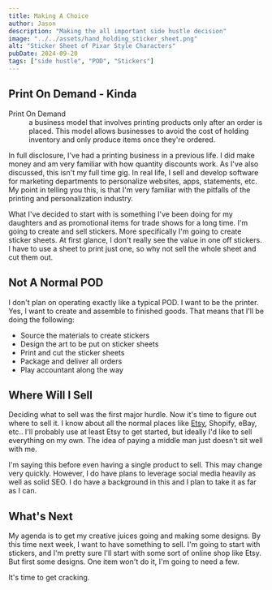 ```yaml
---
title: Making A Choice
author: Jason
description: "Making the all important side hustle decision"
image: "../../assets/hand_holding_sticker_sheet.png"
alt: "Sticker Sheet of Pixar Style Characters"
pubDate: 2024-09-20
tags: ["side hustle", "POD", "Stickers"]
---
```


## Print On Demand - Kinda

<dl>
<dt>Print On Demand</dt>
<dd>a business model that involves printing products only after an order is placed. This model allows businesses to avoid the cost of holding inventory and only produce items once they're ordered.</dd>
</dl>

In full disclosure, I've had a printing business in a previous life. I did make money and am very familiar with how quantity discounts work. As I've also discussed, this isn't my full time gig. In real life, I sell and develop software for marketing departments to personalize websites, apps, statements, etc. My point in telling you this, is that I'm very familiar with the pitfalls of the printing and personalization industry.

What I've decided to start with is something I've been doing for my daughters and as promotional items for trade shows for a long time. I'm going to create and sell stickers. More specifically I'm going to create sticker sheets. At first glance, I don't really see the value in one off stickers. I have to use a sheet to print just one, so why not sell the whole sheet and cut them out.

## Not A Normal POD

I don't plan on operating exactly like a typical POD. I want to be the printer. Yes, I want to create and assemble to finished goods. That means that I'll be doing the following:

- Source the materials to create stickers
- Design the art to be put on sticker sheets
- Print and cut the sticker sheets
- Package and deliver all orders
- Play accountant along the way

## Where Will I Sell

Deciding what to sell was the first major hurdle. Now it's time to figure out where to sell it. I know about all the normal places like [Etsy](https://www.etsy.com/shop/Fullstache), Shopify, eBay, etc.. I'll probably use at least Etsy to get started, but ideally I'd like to sell everything on my own. The idea of paying a middle man just doesn't sit well with me. 

I'm saying this before even having a single product to sell. This may change very quickly. However, I do have plans to leverage social media heavily as well as solid SEO. I do have a background in this and I plan to take it as far as I can.

## What's Next

My agenda is to get my creative juices going and making some designs. By this time next week, I want to have something to sell. I'm going to start with stickers, and I'm pretty sure I'll start with some sort of online shop like Etsy. But first some designs. One item won't do it, I'm going to need a few.

It's time to get cracking.
